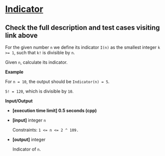 # [Indicator](https://app.codesignal.com/challenge/3RquX86cNkpDGFRZA)

## Check the full description and test cases visiting link above

For the given number ```n``` we define its indicator ```I(n)``` as the smallest integer ```k >= 1```, such that ```k!``` is divisible by ```n```.

Given ```n```, calculate its indicator.

__Example__

For ```n = 10```, the output should be ```Indicator(n) = 5```.

```5! = 120```, which is divisible by ```10```.

__Input/Output__

* __[execution time limit] 0.5 seconds (cpp)__

* __[input]__ integer ```n```

    Constraints: ```1 <= n <= 2 ^ 109.```

 * __[output]__ integer
 
    Indicator of ```n```.

